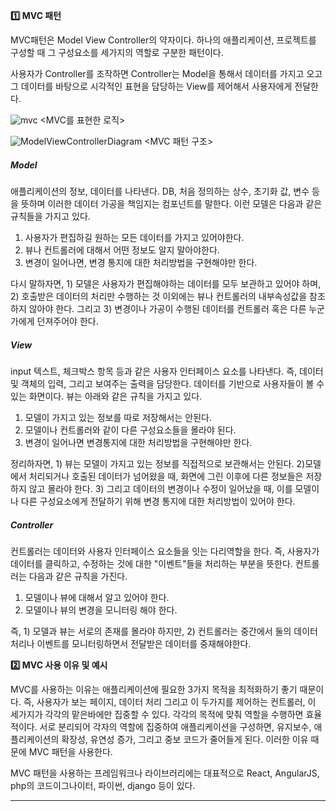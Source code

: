 **1️⃣ MVC 패턴**

MVC패턴은 Model View Controller의 약자이다. 하나의 애플리케이션, 프로젝트를 구성할 때 그 구성요소를 세가지의 역할로 구분한 패턴이다.

사용자가 Controller를 조작하면 Controller는 Model을 통해서 데이터를 가지고 오고 그 데이터를 바탕으로 시각적인 표현을 담당하는 View를 제어해서 사용자에게 전달한다.

![mvc](https://github.com/user-attachments/assets/f19392b5-d3b8-43db-af7b-893f7bfc8f1f) <MVC를 표현한 로직>

![ModelViewControllerDiagram](https://github.com/user-attachments/assets/e6b27c82-e31d-4836-9ca3-c33ffe4cbbf4) <MVC 패턴 구조>

##### Model

애플리케이션의 정보, 데이터를 나타낸다. DB, 처음 정의하는 상수, 초기화 값, 변수 등을 뜻하며 이러한 데이터 가공을 책임지는 컴포넌트를 말한다. 이런 모델은 다음과 같은 규칙들을 가지고 있다.

1. 사용자가 편집하길 원하는 모든 데이터를 가지고 있어야한다.
2. 뷰나 컨트롤러에 대해서 어떤 정보도 알지 말아야한다.
3. 변경이 일어나면, 변경 통지에 대한 처리방법을 구현해야만 한다.

다시 말하자면, 1) 모델은 사용자가 편집해야하는 데이터를 모두 보관하고 있어야 하며, 2) 호출받은 데이터의 처리만 수행하는 것 이외에는 뷰나 컨트롤러의 내부속성값을 참조하지 않아야 한다. 그리고 3) 변경이나 가공이 수행된 데이터를 컨트롤러 혹은 다른 누군가에게 던져주어야 한다.

##### View

input 텍스트, 체크박스 항목 등과 같은 사용자 인터페이스 요소를 나타낸다. 즉, 데이터 및 객체의 입력, 그리고 보여주는 출력을 담당한다. 데이터를 기반으로 사용자들이 볼 수 있는 화면이다. 뷰는 아래와 같은 규칙을 가지고 있다.

1. 모델이 가지고 있는 정보를 따로 저장해서는 안된다.
2. 모델이나 컨트롤러와 같이 다른 구성요소들을 몰라야 된다.
3. 변경이 일어나면 변경통지에 대한 처리방법을 구현해야만 한다.

정리하자면, 1) 뷰는 모델이 가지고 있는 정보를 직접적으로 보관해서는 안된다. 2)모델에서 처리되거나 호출된 데이터가 넘어왔을 때, 화면에 그린 이후에 다른 정보들은 저장하지 않고 몰라야 한다. 3) 그리고 데이터의 변경이나 수정이 일어났을 때, 이를 모델이나 다른 구성요소에게 전달하기 위해 변경 통지에 대한 처리방법이 있어야 한다.

##### Controller

컨트롤러는 데이터와 사용자 인터페이스 요소들을 잇는 다리역할을 한다. 즉, 사용자가 데이터를 클릭하고, 수정하는 것에 대한 "이벤트"들을 처리하는 부분을 뜻한다. 컨트롤러는 다음과 같은 규칙을 가진다.

1. 모델이나 뷰에 대해서 알고 있어야 한다.
2. 모델이나 뷰의 변경을 모니터링 해야 한다.

즉, 1) 모델과 뷰는 서로의 존재를 몰라야 하지만, 2) 컨트롤러는 중간에서 둘의 데이터 처리나 이벤트를 모니터링하면서 전달받은 데이터를 중재해야한다.

**2️⃣ MVC 사용 이유 및 예시**

MVC를 사용하는 이유는 애플리케이션에 필요한 3가지 목적을 최적화하기 좋기 때문이다. 즉, 사용자가 보는 페이지, 데이터 처리 그리고 이 두가지를 제어하는 컨트롤러, 이 세가지가 각각의 맡은바에만 집중할 수 있다. 각각의 목적에 맞춰 역할을 수행하면 효율적이다. 서로 분리되어 각자의 역할에 집중하여 애플리케이션을 구성하면, 유지보수, 애플리케이션의 확장성, 유연성 증가, 그리고 중보 코드가 줄어들게 된다. 이러한 이유 때문에 MVC 패턴을 사용한다.

MVC 패턴을 사용하는 프레임워크나 라이브러리에는 대표적으로 React, AngularJS, php의 코드이그나이터, 파이썬, django 등이 있다.

---

[](https://m.blog.naver.com/jhc9639/220967034588)

[](https://velog.io/@whitecloud94/MVC-%ED%8C%A8%ED%84%B4-Model-View-Controller)
